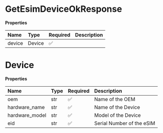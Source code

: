 # GetEsimDeviceOkResponse

**Properties**

| Name   | Type   | Required | Description |
| :----- | :----- | :------- | :---------- |
| device | Device | ✅       |             |

# Device

**Properties**

| Name           | Type | Required | Description               |
| :------------- | :--- | :------- | :------------------------ |
| oem            | str  | ✅       | Name of the OEM           |
| hardware_name  | str  | ✅       | Name of the Device        |
| hardware_model | str  | ✅       | Model of the Device       |
| eid            | str  | ✅       | Serial Number of the eSIM |
